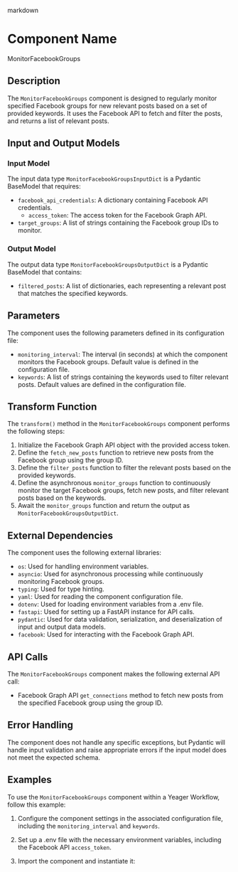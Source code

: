 markdown
# Component Name

MonitorFacebookGroups

## Description

The `MonitorFacebookGroups` component is designed to regularly monitor specified Facebook groups for new relevant posts based on a set of provided keywords. It uses the Facebook API to fetch and filter the posts, and returns a list of relevant posts.

## Input and Output Models

### Input Model

The input data type `MonitorFacebookGroupsInputDict` is a Pydantic BaseModel that requires:

- `facebook_api_credentials`: A dictionary containing Facebook API credentials.
    - `access_token`: The access token for the Facebook Graph API.
- `target_groups`: A list of strings containing the Facebook group IDs to monitor.

### Output Model

The output data type `MonitorFacebookGroupsOutputDict` is a Pydantic BaseModel that contains:

- `filtered_posts`: A list of dictionaries, each representing a relevant post that matches the specified keywords.

## Parameters

The component uses the following parameters defined in its configuration file:

- `monitoring_interval`: The interval (in seconds) at which the component monitors the Facebook groups. Default value is defined in the configuration file.
- `keywords`: A list of strings containing the keywords used to filter relevant posts. Default values are defined in the configuration file.

## Transform Function

The `transform()` method in the `MonitorFacebookGroups` component performs the following steps:

1. Initialize the Facebook Graph API object with the provided access token.
2. Define the `fetch_new_posts` function to retrieve new posts from the Facebook group using the group ID.
3. Define the `filter_posts` function to filter the relevant posts based on the provided keywords.
4. Define the asynchronous `monitor_groups` function to continuously monitor the target Facebook groups, fetch new posts, and filter relevant posts based on the keywords.
5. Await the `monitor_groups` function and return the output as `MonitorFacebookGroupsOutputDict`.

## External Dependencies

The component uses the following external libraries:

- `os`: Used for handling environment variables.
- `asyncio`: Used for asynchronous processing while continuously monitoring Facebook groups.
- `typing`: Used for type hinting.
- `yaml`: Used for reading the component configuration file.
- `dotenv`: Used for loading environment variables from a .env file.
- `fastapi`: Used for setting up a FastAPI instance for API calls.
- `pydantic`: Used for data validation, serialization, and deserialization of input and output data models.
- `facebook`: Used for interacting with the Facebook Graph API.

## API Calls

The `MonitorFacebookGroups` component makes the following external API call:

- Facebook Graph API `get_connections` method to fetch new posts from the specified Facebook group using the group ID.

## Error Handling

The component does not handle any specific exceptions, but Pydantic will handle input validation and raise appropriate errors if the input model does not meet the expected schema.

## Examples

To use the `MonitorFacebookGroups` component within a Yeager Workflow, follow this example:

1. Configure the component settings in the associated configuration file, including the `monitoring_interval` and `keywords`.

2. Set up a .env file with the necessary environment variables, including the Facebook API `access_token`.

3. Import the component and instantiate it:

   
